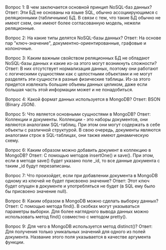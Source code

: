 Вопрос 1: В чем заключается основной принцип NoSQL-баз данных?
Ответ: Эти БД не основаны на языке SQL, обычно ассоциирующимся с реляционными (табличными) БД. В связи с тем, что такие БД обычно
не имеют схем, они имеют более согласованную модель, нежели реляционные.

Вопрос 2: На какие типы делятся NoSQL-базы данных?
Ответ: На основе пар "ключ-значение", документно-ориентированные, графовые и колоночные.

Вопрос 3: Каким важным свойством реляционных БД не обладают NoSQL-базы данных и какие из-за этого могут возникнуть сложности?
Ответ: В них отсутствует нормализация данных, поэтому они работают с логическими сущностями как с целостными объектами и не могут
разделять эти сущности в разные физические таблицы. Из-за этого придется извлекать большие объемы данных целиком, даже если большая
часть этой информации может и не понадобиться.

Вопрос 4: Какой формат данных используется в MongoDB?
Ответ: BSON (Binary JSON).

Вопрос 5: Что является основными сущностями в MongoDB?
Ответ: Коллекции и документы. Коллекции - это наборы документов, они являются аналогами SQL-таблиц. При этом они могут содержать в
себе объекты с различной структурой. В свою очередь, документы являются аналогами строк в SQL-таблицах, они также имеют динамическую
схему.

Вопрос 6: Каким образом можно добавить документ в коллекцию в MongoDB?
Ответ: С помощью методов insertOne() и save(). При этом, если в методе save() будет указано поле _id, то все данные документа с таким
_id будут перезаписаны.

Вопрос 7: Что произойдет, если при добавлении документа в MongoDB одному из ключей не будет присвоено значение?
Ответ: Этот ключ будет опущен в документе и употребляться не будет (в SQL ему было бы присвоено значение null).

Вопрос 8: Каким образом в MongoDB можно сделать выборку данных?
Ответ: С помощью метода find(). В скобках могут указываться параметры выборки. Для более наглядного вывода данных можно
использовать метод find() совместно с методом pretty().

Вопрос 9: Для чего в MongoDB используется метод distinct()?
Ответ: Для получения только уникальных значений для одного из полей документа. Название этого поля указывается в качестве
аргумента функции.
